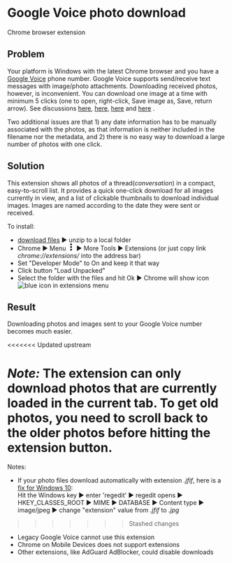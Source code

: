 Google Voice photo download
=====================
Chrome browser extension

## Problem
Your platform is Windows with the latest Chrome browser and you have a [Google Voice](https://voice.google.com/messages) phone number.
Google Voice supports send/receive text messages with image/photo attachments. Downloading received photos, however, is inconvenient. You can download one image at a time with minimum 5 clicks (one to open, right-click, Save image as, Save, return arrow).
See discussions 
[here](https://productforums.google.com/forum/#!topic/voice/1jWD3JB9p-E),
[here](https://productforums.google.com/forum/#!topic/voice/6AB1v7nryTY),
[here](https://productforums.google.com/forum/#!topic/voice/o0SaZtTsXtk) and
[here](https://productforums.google.com/forum/#!topic/voice/O-R0duG2Xjo)
.

Two additional issues are that 1) any date information has to be manually
associated with the photos, as that information is neither included in the
filename nor the metadata, and 2) there is no easy way to download a large
number of photos with one click.

## Solution

This extension shows all photos of a thread(*conversation*) in a compact,
easy-to-scroll list. It provides a quick one-click download for all images
currently in view, and a list of clickable thumbnails to download individual
images. Images are named according to the date they were sent or received.

To install:
 * [download files](gvphoto.zip?raw=true) ►  unzip to a local folder
 * Chrome ►  Menu ![3 dots](src/three-dots.png?raw=true) ►  More Tools ►  Extensions (or just copy link *chrome://extensions/* into the address bar)
 * Set "Developer Mode" to On and keep it that way
 * Click button "Load Unpacked"
 * Select the folder with the files and hit Ok ► Chrome will show icon ![blue
   icon](src/gvphoto16.png?raw=true) in extensions menu

## Result

Downloading photos and images sent to your Google Voice number becomes much easier.

<<<<<<< Updated upstream
<!-- JFIF issue has been fixed.
*Note:* If your photo files download automatically with extension *.jfif*, here is a [fix for Windows 10](https://www.cnet.com/forums/discussions/jpeg-to-jfif-automatically-help):
<br />Hit the Windows key ►  enter 'regedit' ►  regedit opens ►
HKEY_CLASSES_ROOT ►  MIME ►  DATABASE ►  Content type ►  image/jpeg ►  change
"extension" value from *.jfif* to *.jpg* -->

*Note:* The extension can only download photos that are currently loaded in the
current tab. To get old photos, you need to scroll back to the older photos
before hitting the extension button.
=======
Notes:
 * If your photo files download automatically with extension *.jfif*, here is a [fix for Windows 10](https://www.cnet.com/forums/discussions/jpeg-to-jfif-automatically-help):
<br />Hit the Windows key ►  enter 'regedit' ►  regedit opens ►  HKEY_CLASSES_ROOT ►  MIME ►  DATABASE ►  Content type ►  image/jpeg ►  change "extension" value from *.jfif* to *.jpg*
>>>>>>> Stashed changes

 * Legacy Google Voice cannot use this extension
 * Chrome on Mobile Devices does not support extensions
 * Other extensions, like AdGuard AdBlocker, could disable downloads


&emsp;

